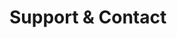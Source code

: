 <!-- Space: KrewPluginTemplate -->
<!-- Parent: Project -->
<!-- Title: Project Support -->

<!-- Label: Support and Contact -->
<!-- Include: docs/disclaimer.md -->
<!-- Include: ac:toc -->

# Support & Contact
